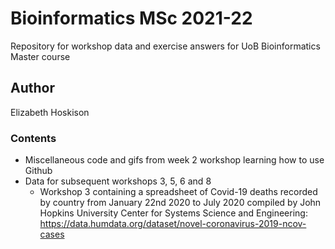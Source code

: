 # Bioinformatics MSc 2021-22
 Repository for workshop data and exercise answers for UoB Bioinformatics Master course
 
## Author

Elizabeth Hoskison

### Contents

- Miscellaneous code and gifs from week 2 workshop learning how to use Github
- Data for subsequent workshops 3, 5, 6 and 8
  - Workshop 3 containing a spreadsheet of Covid-19 deaths recorded by country from January 22nd 2020 to July 2020 compiled by John Hopkins University Center for Systems Science and Engineering:
  https://data.humdata.org/dataset/novel-coronavirus-2019-ncov-cases




